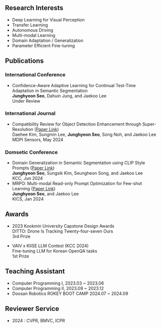 ## Research Interests
- Deep Learning for Visual Perception
- Transfer Learning
- Autonomous Driving
- Multi-modal Learning
- Domain Adaptation / Generalization
- Parameter Efficient Fine-tuning

## Publications
### International Conference
- Confidence-Aware Adaptive Learning for Continual Test-Time Adaptation in Semantic Segmentation  
**Junghyeon Seo**, Dahuin Jung, and Jaekoo Lee  
Under Review

### International Journal
- Compatibility Review for Object Detection Enhancement through Super-Resolution ([Paper Link](https://www.mdpi.com/1424-8220/24/11/3335))  
Daehee Kim, Sungmin Lee, **Junghyeon Seo**, Song Noh, and Jaekoo Lee  
MDPI Sensors, May 2024

### Domsetic Conference
- Domain Generalization in Semantic Segmentation using CLIP Style Prompts ([Paper Link](https://www.dbpia.co.kr/journal/articleDetail?nodeId=NODE11862149))   
**Junghyeon Seo**, Sungsik Kim, Seungheon Song, and Jaekoo Lee  
KCC, Jun 2024
- MRPO: Multi-modal Read-only Prompt Optimization for Few-shot Learning ([Paper Link](https://www.dbpia.co.kr/journal/articleDetail?nodeId=NODE11737019))   
**Junghyeon Seo**, and Jaekoo Lee  
KICS, Jan 2024
  
## Awards
- 2023 Kookmin University Capstone Design Awards   
DITTO: Drone Is Tracking Twenty-four-seven Ours  
3rd Prize

- VAIV x KIISE LLM Contest (KCC 2024)  
Fine-tuning LLM for Korean OpenQA tasks  
1st Prize

## Teaching Assistant
- Computer Programming I, 2023.03 ~ 2023.06  
- Computer Programming II, 2023.09 ~ 2023.12  
- Doosan Robotics ROKEY BOOT CAMP 2024.07 ~ 2024.09

## Reviewer Service  
- 2024 : CVPR, BMVC, ICPR
